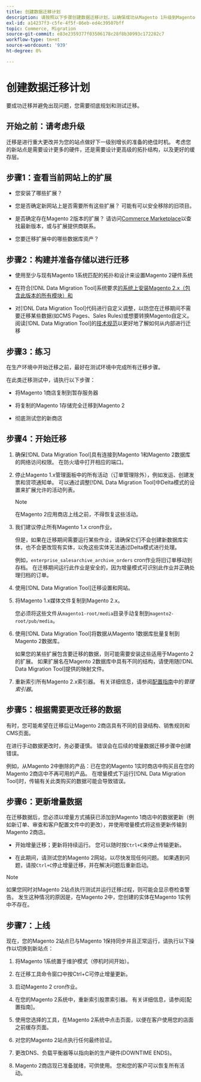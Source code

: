 ```yaml
---
title: 创建数据迁移计划
description: 请按照以下步骤创建数据迁移计划，以确保成功从Magento 1升级到Magento 2。
exl-id: a14237f3-c5fe-4f5f-86eb-ed4c39507bff
topic: Commerce, Migration
source-git-commit: e83e2359377f03506178c28f8b30993c172282c7
workflow-type: tm+mt
source-wordcount: '939'
ht-degree: 0%

---
```


# 创建数据迁移计划

要成功迁移并避免出现问题，您需要彻底规划和测试迁移。

## 开始之前：请考虑升级

迁移是进行重大更改并为您的站点做好下一级别增长的准备的绝佳时机。 考虑您的新站点是需要设计更多的硬件，还是需要设计更高级的拓扑结构，以及更好的缓存层。

## 步骤1：查看当前网站上的扩展

* 您安装了哪些扩展？

* 您是否确定新网站上是否需要所有这些扩展？ 可能有可以安全移除的旧项目。

* 是否确定存在Magento 2版本的扩展？ 请访问[Commerce Marketplace]以查找最新版本，或与扩展提供商联系。

* 您要迁移扩展中的哪些数据库资产？

## 步骤2：构建并准备存储以进行迁移

* 使用至少与现有Magento 1系统匹配的拓扑和设计来设置Magento 2硬件系统

* 在符合[!DNL Data Migration Tool]系统要求[的系统上安装Magento 2.x（包含此版本的所有模块）和](../../installation/system-requirements.md)

* 对[!DNL Data Migration Tool]代码进行自定义调整，以防您在迁移期间不需要迁移某些数据(如CMS Pages、Sales Rules)或想要转换Magento自定义。 阅读[!DNL Data Migration Tool]的[技术规范](technical-specification.md)以更好地了解如何从内部进行迁移

## 步骤3：练习

在生产环境中开始迁移之前，最好在测试环境中完成所有迁移步骤。

在此类迁移测试中，请执行以下步骤：

* 将Magento 1商店复制到暂存服务器

* 将复制的Magento 1存储完全迁移到Magento 2

* 彻底测试您的新商店

## 步骤4：开始迁移

1. 确保[!DNL Data Migration Tool]具有连接到Magento 1和Magento 2数据库的网络访问权限。 在防火墙中打开相应的端口。

1. 停止Magento 1.x管理面板中的所有活动（订单管理除外），例如发运、创建发票和贷项通知单。 可以通过调整[!DNL Data Migration Tool]中Delta模式的设置来扩展允许的活动列表。

   >[!NOTE]
   >
   >在Magento 2应用商店上线之前，不得恢复这些活动。

1. 我们建议停止所有Magento 1.x cron作业。

   但是，如果在迁移期间需要运行某些作业，请确保它们不会创建新数据库实体，也不会更改现有实体，以免这些实体无法通过Delta模式进行处理。

   例如，`enterprise_salesarchive_archive_orders` cron作业将旧订单移动到存档。 在迁移期间运行此作业是安全的，因为增量模式可识别此作业并正确处理归档的订单。

1. 使用[!DNL Data Migration Tool]迁移设置和网站。

1. 将Magento 1.x媒体文件复制到Magento 2.x。

   您必须将这些文件从`magento1-root/media`目录手动复制到`magento2-root/pub/media`。

1. 使用[!DNL Data Migration Tool]将数据从Magento 1数据库批量复制到Magento 2数据库。

   如果您的某些扩展包含要迁移的数据，则可能需要安装这些适用于Magento 2的扩展。 如果扩展名在Magento 2数据库中具有不同的结构，请使用随[!DNL Data Migration Tool]提供的映射文件。

1. 重新索引所有Magento 2.x索引器。 有关详细信息，请参阅[配置指南](../../configuration/cli/manage-indexers.md)中的&#x200B;_管理索引器_。

## 步骤5：根据需要更改迁移的数据

有时，您可能希望在迁移后让Magento 2商店具有不同的目录结构、销售规则和CMS页面。

在进行手动数据更改时，务必要谨慎。 错误会在后续的增量数据迁移步骤中创建错误。

例如，从Magento 2中删除的产品：已在您的Magento 1实时商店中购买且在您的Magento 2商店中不再可用的产品。 在增量模式下运行[!DNL Data Migration Tool]时，传输有关此类购买的数据可能会导致错误。

## 步骤6：更新增量数据

在迁移数据后，您必须以增量方式捕获已添加到Magento 1商店中的数据更新（例如新订单、审查和客户配置文件中的更改），并使用增量模式将这些更新传输到Magento 2商店。

* 开始增量迁移；更新将持续运行。 您可以随时按`Ctrl+C`来停止传输更新。

* 在此期间，请测试您的Magento 2网站，以尽快发现任何问题。 如果遇到问题，请按`Ctrl+C`停止增量迁移，并在解决问题后重新启动。

>[!NOTE]
>
>如果您同时对Magento 2站点执行测试并运行迁移过程，则可能会显示卷检查警告。 发生这种情况的原因是，在Magento 2中，您创建的实体在Magento 1实例中不存在。

## 步骤7：上线

现在，您的Magento 2站点已与Magento 1保持同步并且正常运行，请执行以下操作以切换到新站点：

1. 将Magento 1系统置于维护模式（停机时间开始）。

1. 在迁移工具命令窗口中按Ctrl+C可停止增量更新。

1. 启动Magento 2 cron作业。

1. 在您的Magento 2系统中，重新索引股票索引器。 有关详细信息，请参阅[配置指南]。

1. 使用您选择的工具，在Magento 2系统中点击页面，以便在客户使用您的店面之前缓存页面。

1. 对您的Magento 2站点执行任何最终验证。

1. 更改DNS、负载平衡器等以指向新的生产硬件(DOWNTIME ENDS)。

1. Magento 2商店现已准备就绪，可供使用。 您和您的客户可以恢复所有活动。

<!-- LINK ADDRESSES -->

[Commerce Marketplace]: https://marketplace.magento.com
